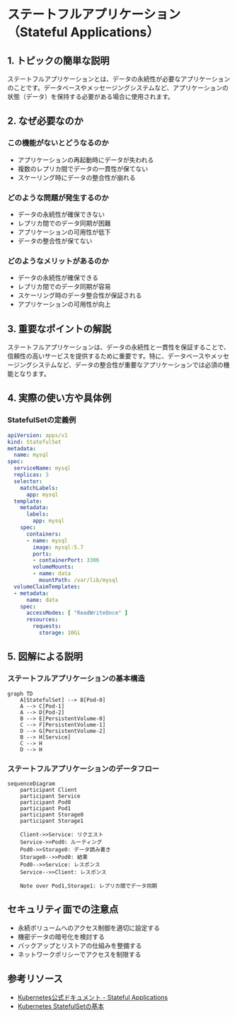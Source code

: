 # ステートフルアプリケーション（Stateful Applications）

## 1. トピックの簡単な説明
ステートフルアプリケーションとは、データの永続性が必要なアプリケーションのことです。データベースやメッセージングシステムなど、アプリケーションの状態（データ）を保持する必要がある場合に使用されます。

## 2. なぜ必要なのか

### この機能がないとどうなるのか
- アプリケーションの再起動時にデータが失われる
- 複数のレプリカ間でデータの一貫性が保てない
- スケーリング時にデータの整合性が崩れる

### どのような問題が発生するのか
- データの永続性が確保できない
- レプリカ間でのデータ同期が困難
- アプリケーションの可用性が低下
- データの整合性が保てない

### どのようなメリットがあるのか
- データの永続性が確保できる
- レプリカ間でのデータ同期が容易
- スケーリング時のデータ整合性が保証される
- アプリケーションの可用性が向上

## 3. 重要なポイントの解説
ステートフルアプリケーションは、データの永続性と一貫性を保証することで、信頼性の高いサービスを提供するために重要です。特に、データベースやメッセージングシステムなど、データの整合性が重要なアプリケーションでは必須の機能となります。

## 4. 実際の使い方や具体例

### StatefulSetの定義例
```yaml
apiVersion: apps/v1
kind: StatefulSet
metadata:
  name: mysql
spec:
  serviceName: mysql
  replicas: 3
  selector:
    matchLabels:
      app: mysql
  template:
    metadata:
      labels:
        app: mysql
    spec:
      containers:
      - name: mysql
        image: mysql:5.7
        ports:
        - containerPort: 3306
        volumeMounts:
        - name: data
          mountPath: /var/lib/mysql
  volumeClaimTemplates:
  - metadata:
      name: data
    spec:
      accessModes: [ "ReadWriteOnce" ]
      resources:
        requests:
          storage: 10Gi
```

## 5. 図解による説明

### ステートフルアプリケーションの基本構造
```mermaid
graph TD
    A[StatefulSet] --> B[Pod-0]
    A --> C[Pod-1]
    A --> D[Pod-2]
    B --> E[PersistentVolume-0]
    C --> F[PersistentVolume-1]
    D --> G[PersistentVolume-2]
    B --> H[Service]
    C --> H
    D --> H
```

### ステートフルアプリケーションのデータフロー
```mermaid
sequenceDiagram
    participant Client
    participant Service
    participant Pod0
    participant Pod1
    participant Storage0
    participant Storage1

    Client->>Service: リクエスト
    Service->>Pod0: ルーティング
    Pod0->>Storage0: データ読み書き
    Storage0-->>Pod0: 結果
    Pod0-->>Service: レスポンス
    Service-->>Client: レスポンス

    Note over Pod1,Storage1: レプリカ間でデータ同期
```

## セキュリティ面での注意点
- 永続ボリュームへのアクセス制御を適切に設定する
- 機密データの暗号化を検討する
- バックアップとリストアの仕組みを整備する
- ネットワークポリシーでアクセスを制限する

## 参考リソース
- [Kubernetes公式ドキュメント - Stateful Applications](https://kubernetes.io/docs/tutorials/stateful-application/)
- [Kubernetes StatefulSetの基本](https://www.youtube.com/watch?v=GieXzb91I40)

